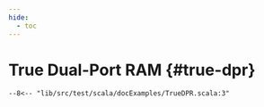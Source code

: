 ```yaml
---
hide:
  - toc
---
```


# True Dual-Port RAM {#true-dpr}

```scastie 
--8<-- "lib/src/test/scala/docExamples/TrueDPR.scala:3"
```

